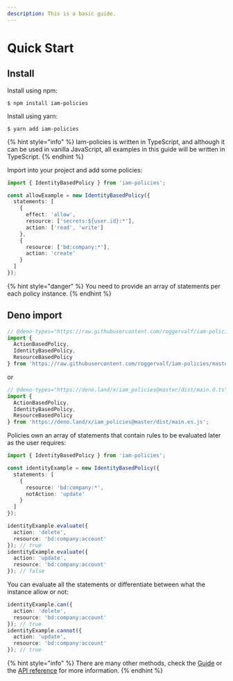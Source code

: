 ```yaml
---
description: This is a basic guide.
---
```


# Quick Start

## Install

Install using npm:

```
$ npm install iam-policies
```

Install using yarn:

```
$ yarn add iam-policies
```

{% hint style="info" %}
Iam-policies is written in TypeScript, and although it can be used in vanilla JavaScript, all examples in this guide will be written in TypeScript.
{% endhint %}

Import into your project and add some policies:

```typescript
import { IdentityBasedPolicy } from 'iam-policies';

const allowExample = new IdentityBasedPolicy({
  statements: [
    {
      effect: 'allow',
      resource: ['secrets:${user.id}:*'],
      action: ['read', 'write']
    },
    {
      resource: ['bd:company:*'],
      action: 'create'
    }
  ]
});
```

{% hint style="danger" %}
You need to provide an array of statements per each policy instance.
{% endhint %}

## Deno import

```ts
// @deno-types="https://raw.githubusercontent.com/roggervalf/iam-policies/master/dist/main.d.ts"
import {
  ActionBasedPolicy,
  IdentityBasedPolicy,
  ResourceBasedPolicy
} from 'https://raw.githubusercontent.com/roggervalf/iam-policies/master/dist/main.es.js';
```

or

```ts
// @deno-types="https://deno.land/x/iam_policies@master/dist/main.d.ts"
import {
  ActionBasedPolicy,
  IdentityBasedPolicy,
  ResourceBasedPolicy
} from 'https://deno.land/x/iam_policies@master/dist/main.es.js';
```

Policies own an array of statements that contain rules to be evaluated later as the user requires:

```typescript
import { IdentityBasedPolicy } from 'iam-policies';

const identityExample = new IdentityBasedPolicy({
  statements: [
    {
      resource: 'bd:company:*',
      notAction: 'update'
    }
  ]
});

identityExample.evaluate({
  action: 'delete',
  resource: 'bd:company:account'
}); // true
identityExample.evaluate({
  action: 'update',
  resource: 'bd:company:account'
}); // false
```

You can evaluate all the statements or differentiate between what the instance allow or not:

```typescript
identityExample.can({
  action: 'delete',
  resource: 'bd:company:account'
}); // true
identityExample.cannot({
  action: 'update',
  resource: 'bd:company:account'
}); // true
```

{% hint style="info" %}
There are many other methods, check the [Guide](guide/policies.md) or the [API reference](https://github.com/roggervalf/iam-policies/blob/master/docs/gitbook/api/iam-policies.md) for more information.
{% endhint %}
